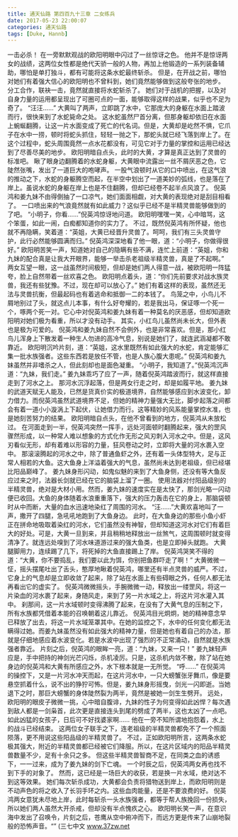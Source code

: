 ```yaml
---
title: 通天仙路 第四百九十三章 二女练兵
date: 2017-05-23 22:00:07
categories: 通天仙路
tags: [Duke, Hannb]
---
```


一击必杀！
在一旁默默观战的欧阳明眼中闪过了一丝惊讶之色。
他并不是惊讶两女的战绩，这两位女性都是绝代天骄一般的人物，再加上他锻造的一系列装备辅助，哪怕是单打独斗，都有可能将这条水蛇最终斩杀。
但是，在开战之前，哪怕对她们有着强大信心的欧阳明也不曾料到，她们竟然能够做到这般夸张的地步。
分工合作，联袂一击，竟然就直接将水蛇斩杀了。
她们对于战机的把握，以及对自身力量的运用都呈现出了可圈可点的一面，能够取得这样的战果，似乎也不足为奇了。
“汪汪……”
大黄叫了两声，立即跳了水中，它那庞大的身躯在水面上踏波而行，很快来到了水蛇毙命之处。
这水蛇虽然尸首分离，但那身躯却依旧在水面上蜿蜒翻腾，让这一片水面变成了死亡的代名词。但是，大黄却是屹然不惧，它爪子在水中一捞，顿时将蛇头抓住，轻轻一抛之下，那蛇头就已经飞落到岸上了。在这个过程中，蛇头周围竟然一点水花都没有，可见它对于力量的掌控和运用已经达到了尽善尽美的地步。
欧阳明暗自点头，此时的大黄，才算是真正达到了灵兽的标准吧。
瞅了眼身边翻腾着的水蛇身躯，大黄眼中流露出一丝不屑厌恶之色，它陡然张嘴，发出了一道巨大的咆哮声。
一股气浪顿时从它的口中喷出，在这气浪的推动之下，水蛇的身躯腾空而起，在半空中划出了一道美妙的弧线，也是落在了岸上。虽说水蛇的身躯在岸上也是不住翻腾，但却已经卷不起半点风浪了。
倪英鸿和姜九妹不由得倒抽了一口凉气，她们面面相觑，对大黄的表现绝对是刮目相看了。
一口喷出来的气浪竟然就有如此威力？这似乎已经不是半精灵兽能够做到的了吧。
“小明子，你看……”倪英鸿惊讶地问道。
欧阳明嘿嘿一笑，心中暗骂，这个笨蛋，如此一闹，白痴都知道你的实力了。
不过，既然倪英鸿有所怀疑，他也就不再隐瞒，笑着道：“英姐，大黄已经晋升灵兽了。呵呵，我们有三头灵兽守护，此行必然能够圆满而归。”
倪英鸿深深地看了他一眼，道：“小明子，你做得很好。”
欧阳明苦笑一声，知道她对自己的隐瞒有些不满，连忙上前道：“英姐，你和九妹的配合真是让我大开眼界，能够一举击杀老祖级半精灵兽，真是了不起啊。”
两女互望一眼，这一战虽然时间极短，但却是她们两人得意一战，被欧阳明一阵猛夸，脸上自然带着一丝欢喜之色。
欧阳明点着头，道：“你们先前要求对战水族灵兽，我还有些犹豫。不过，现在却可以放心了。”
她们有着这样的表现，虽然还无法与灵兽抗衡，但最起码也有着逃命和抵御一二的本钱了。
鸟笼之中，小鸟儿不屑地别过了头，就这点儿本事，有什么好夸耀的，若是我出马，保证啄一个死一个，啄两个死一对。它心中对倪英鸿和姜九妹有着一种莫名的厌恶感，但却知道欧阳明对她们极为看重，所以才没有动手。
其实，小红鸟儿虽然尚未长大，但外表也是极为可爱的。
倪英鸿和姜九妹自然不会例外，也是非常喜欢。但是，那小红鸟儿浑身上下散发着一种生人勿进的高冷气息，别说是她们了，就连武涵凝都不敢靠近。
欧阳明沉吟片刻，道：“英姐，这水里既然有如此强大的水蛇，肯定能够汇集一批水族强者。这些东西若是放任不管，也是人族心腹大患呢。”
倪英鸿和姜九妹虽然并非嗜杀之人，但此刻却也是面色凝重。
“小明子，我知道了。”倪英鸿沉声道：“九妹，我们走。”
姜九妹乖巧了应了一声，随着倪英鸿踏波而行，就这样直接走到了河水之上。
那河水沉浮起落，但是两女行走之时，却是如履平地。
姜九妹的武道天赋无人能及，已然是货真价实的极道境界，自然能够感应到水波变化，卸力借力。而倪英鸿虽然武道境界不足，但她的精神力量强大无比，脚步起落之间都会有着一道小小漩涡上下起伏，让她借力而行。这等精妙的风系能量掌控水准，也是她刻苦努力的结果。
欧阳明暗自点头，在他不曾看到的地方，倪英鸿从未放松过。
在河面走到一半，倪英鸿突然一挥手，远处河面顿时翻腾起来，强大的罡风骤然形成，以一种常人难以想象的方式化作无形之风刃刺入河水之中。但是，这风刃看似无形，却有着难以形容的力量，狂风卷动之时，立即将大量的河水裹入空中。
那滚滚腾起的河水之中，除了普通鱼虾之外，还有着一头体型特大，足与正常人相若的大鱼。这大鱼身上洋溢着强大的气息，虽然尚未达到老祖级，但已经堪比阳品巅峰了。
姜九妹身形闪动，如鬼似魅的来到了大鱼身侧，还没有等大鱼反应过来之时，法器长剑就已经在它的脑袋上溜了一圈。
使用法器对付阳品级别的半精灵兽，绝对是大材小用。然而，姜九妹的速度实在是太快了，那剑光略一闪动便已收回。大鱼的身体随着水浪重重落下，强大的压力轰击在它的身上，那脑袋顿时从中而断，大量的血水迅速地染红了周围的河水。
“汪……”大黄欢喜地叫了一声，撒开了四腿，急吼吼地跑到了大鱼身边。
此时，在大鱼身边的那些小鱼小虾正在拼命地吸取着染红的河水，它们虽然没有神智，但却知道这河水对它们有着巨大的好处。可是，大黄一旦到来，并且稍稍地释放出一丝煞气，这周围顿时就变得清净了。就连远处嗅到了河水味道游过来的强大鱼类，也是立即掉头就跑。
大黄腿脚用力，连续踢了几下，将死掉的大鱼直接踢上了岸。
倪英鸿哭笑不得的道：“大黄，你不要捣乱，我们要以此为饵，你别把鱼群吓走了啊！”
大黄微微一怔，摇头摆尾吐出了舌头，憨厚地瞅着倪英鸿，哪里还有半点灵兽的威严。不过，它身上的气息却是立即收敛了起来，除了站在水面上有些碍眼之外，任何人都无法再看出它的虚实了。
倪英鸿微微摇头，手腕微微一动，释放出一缕罡风，将这一片染血的河水裹了起来，身随风走，来到了另一片水域之上，将这片河水灌入其中。
刹那间，这一片水域顿时变得沸腾了起来，在没有了大黄气息的压制之下，所有水族都凭借着本能的召唤朝着这儿靠近。
倪英鸿目光炯炯，她的精神意念早已释放了出去，将这一片水域笼罩其中。在她的监控之下，水中的任何变化都无法瞒得过她。而姜九妹虽然没有如此强大的精神力量，但是她也有着自己的办法，那就是仔细地感应着水波变化。若是水波中出现了强烈的不正常涌动，自然就是水族强者靠近。
片刻之后，倪英鸿的眼眸一亮，道：“九妹，又来一只！”
姜九妹轻声应是，手中把持的神剑光芒闪烁，杀机凌厉。只是，这杀机内敛不散，除了站在她身边的倪英鸿和大黄有所感应之外，水下根本就是一无所觉。
“呼……”
在倪英鸿的操控下，又是一片河水冲天而起，在这片河水中，一只大螃蟹张牙舞爪，像是要悬空抓着什么，说不出的狰狞可怖。但是，姜九妹身形摇曳，剑光一闪即逝。当她退下之时，那巨大螃蟹的身体陡然裂为两半，竟然是被她一剑生生劈开。
远处，欧阳明的眼皮子微微一挑，心中暗自腹诽，九妹的性子为何变得如此凶悍？每次遇到敌人都是一剑枭首，此次更是直接连头到尾的劈成了两半，这也太凶了一点吧。如此凶猛的女孩子，日后可不好找婆家啊……
他在一旁不知所谓地抱怨着，水上的战斗已经结束。
这两位女子联手之下，连老祖级的半精灵兽都免不了一个照面陨落，更不用说这些阳品级的半精灵兽了。
不过，正如欧阳明所言，这两条水蛇极其强大，附近的半精灵兽都已经被它们降服。所以，在这片区域内的阳品半精灵兽数量不少，足有十余只之多。
但这些半精灵兽智商不足，在同类之血的诱惑下，一一过来，成为了姜九妹的剑下亡魂。
一个时辰之后，倪英鸿两女再也找不到下手的对象了。
然而，这已经是一场巨大的收获，若是换一片水域，绝对达不到这等效果。
她们每次斩杀成功，大黄都会负责将猎物送到岸上，而欧阳明则是不动声色的将之收入了长羽手环之内。这些血肉能量，还是不要浪费的好。
倪英鸿两女意犹未尽地上岸，此时每斩杀一头水族强者，都等于帮人族挽回一份损失，所以她们两人虽然大开杀戒，但却没有半点愧疚之心。
欧阳明长笑一声，在意识海中发出了召唤令，片刻之后，苍鹰从空中俯冲而下，而远方更是传来了山崩地裂般的恐怖声音。“”
(三七中文 www.37zw.net
